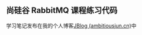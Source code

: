 ## 尚硅谷 RabbitMQ 课程练习代码



学习笔记发布在我的个人博客[JBlog (ambitiousjun.cn)](https://blog.ambitiousjun.cn/#/index/blog-detail/ddcfa46c012bd420f9a9f452155758c0)中

